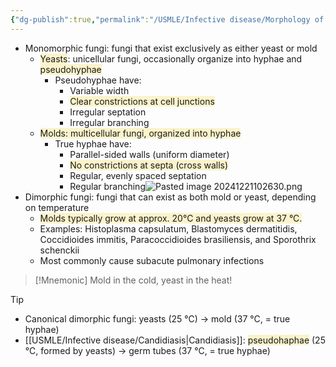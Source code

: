 ```yaml
---
{"dg-publish":true,"permalink":"/USMLE/Infective disease/Morphology of fungi/"}
---
```


- Monomorphic fungi: fungi that exist exclusively as either yeast or mold
	- <span style="background:rgba(240, 200, 0, 0.2)">Yeasts</span>: unicellular fungi, occasionally organize into hyphae and <span style="background:rgba(240, 200, 0, 0.2)">pseudohyphae</span>
		- Pseudohyphae have:
			- Variable width
			- <span style="background:rgba(240, 200, 0, 0.2)">Clear constrictions at cell junctions</span>
			- Irregular septation
			- Irregular branching
	- <span style="background:rgba(240, 200, 0, 0.2)">Molds: multicellular fungi, organized into hyphae</span>
		- True hyphae have:
			- Parallel-sided walls (uniform diameter)
			- <span style="background:rgba(240, 200, 0, 0.2)">No constrictions at septa (cross walls)</span>
			- Regular, evenly spaced septation
			- Regular branching![Pasted image 20241221102630.png](/img/user/appendix/Pasted%20image%2020241221102630.png)
- Dimorphic fungi: fungi that can exist as both mold or yeast, depending on temperature
	- <span style="background:rgba(240, 200, 0, 0.2)">Molds typically grow at approx. 20°C and yeasts grow at 37 °C.</span>
	- Examples: Histoplasma capsulatum, Blastomyces dermatitidis, Coccidioides immitis, Paracoccidioides brasiliensis, and Sporothrix schenckii
	- Most commonly cause subacute pulmonary infections

>[!Mnemonic] 
> Mold in the cold, yeast in the heat!

>[!tip] 
>- Canonical dimorphic fungi: yeasts (25 ℃) → mold (37 °C, = true hyphae)
>- [[USMLE/Infective disease/Candidiasis\|Candidiasis]]: <span style="background:rgba(240, 200, 0, 0.2)">pseudohaphae</span> (25 ℃, formed by yeasts) → germ tubes (37 °C, = true hyphae)
